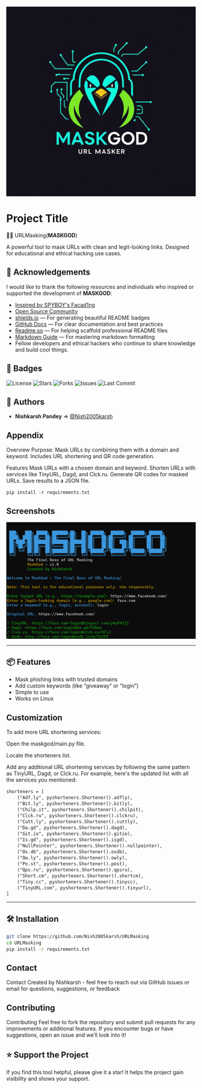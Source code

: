 
![Logo](assets/logo.png)
# Project Title
🕵️‍♂️ URLMasking(**MASKGOD**)

A powerful tool to mask URLs with clean and legit-looking links. Designed for educational and ethical hacking use cases.



## 🙏 Acknowledgements

I would like to thank the following resources and individuals who inspired or supported the development of **MASKGOD**:

- [Inspired by SPYBOY's Facad1ng](https://github.com/spyboy-productions/Facad1ng)
- [Open Source Community](https://opensource.guide/)
- [shields.io](https://shields.io/) — For generating beautiful README badges
- [GitHub Docs](https://docs.github.com/) — For clear documentation and best practices
- [Readme.so](https://readme.so/) — For helping scaffold professional README files
- [Markdown Guide](https://www.markdownguide.org/) — For mastering markdown formatting
- Fellow developers and ethical hackers who continue to share knowledge and build cool things.




## 🚀 Badges

![License](https://img.shields.io/github/license/Nish2005karsh/URLMasking)
![Stars](https://img.shields.io/github/stars/Nish2005karsh/URLMasking?style=social)
![Forks](https://img.shields.io/github/forks/Nish2005karsh/URLMasking?style=social)
![Issues](https://img.shields.io/github/issues/Nish2005karsh/URLMasking)
![Last Commit](https://img.shields.io/github/last-commit/Nish2005karsh/URLMasking)


## 👤 Authors

- **Nishkarsh Pandey** ⇒ [@Nish2005karsh](https://www.github.com/Nish2005karsh)

## Appendix

Overview
Purpose: Mask URLs by combining them with a domain and keyword. Includes URL shortening and QR code generation.

Features
Mask URLs with a chosen domain and keyword.
Shorten URLs with services like TinyURL, Dagd, and Clck.ru.
Generate QR codes for masked URLs.
Save results to a JSON file.
``` 
pip install -r requirements.txt
```

## Screenshots

![App Screenshot](assets/terminal.png)



---

## 📦 Features

- Mask phishing links with trusted domains
- Add custom keywords (like “giveaway” or “login”)
- Simple to use
- Works on Linux

## Customization
To add more URL shortening services:

Open the maskgod/main.py file.

Locate the shorteners list.

Add any additional URL shortening services by following the same pattern as TinyURL, Dagd, or Clck.ru. For example, here's the updated list with all the services you mentioned:
```
shorteners = [
    ("Adf.ly", pyshorteners.Shortener().adfly),
    ("Bit.ly", pyshorteners.Shortener().bitly),
    ("Chilp.it", pyshorteners.Shortener().chilpit),
    ("Clck.ru", pyshorteners.Shortener().clckru),
    ("Cutt.ly", pyshorteners.Shortener().cuttly),
    ("Da.gd", pyshorteners.Shortener().dagd),
    ("Git.io", pyshorteners.Shortener().gitio),
    ("Is.gd", pyshorteners.Shortener().isgd),
    ("NullPointer", pyshorteners.Shortener().nullpointer),
    ("Os.db", pyshorteners.Shortener().osdb),
    ("Ow.ly", pyshorteners.Shortener().owly),
    ("Po.st", pyshorteners.Shortener().post),
    ("Qps.ru", pyshorteners.Shortener().qpsru),
    ("Short.cm", pyshorteners.Shortener().shortcm),
    ("Tiny.cc", pyshorteners.Shortener().tinycc),
    ("TinyURL.com", pyshorteners.Shortener().tinyurl),
]

```
---

## 🛠️ Installation

```bash
git clone https://github.com/Nish2005karsh/URLMasking
cd URLMasking
pip install -r requirements.txt
```
## Contact
Contact
Created by Nishkarsh - feel free to reach out via GitHub issues or email for questions, suggestions, or feedback

## Contributing
Contributing
Feel free to fork the repository and submit pull requests for any improvements or additional features. If you encounter bugs or have suggestions, open an issue and we’ll look into it!

## ⭐ Support the Project
If you find this tool helpful, please give it a star! It helps the project gain visibility and shows your support.